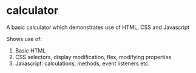 # calculator

A basic calculator which demonstrates use of HTML, CSS and Javascript

Shows use of:
1. Basic HTML
2. CSS selectors, display modification, flex, modifying properties
3. Javascript: calculations, methods, event listeners etc.